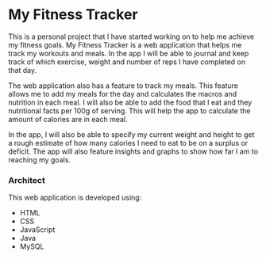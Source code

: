 # My Fitness Tracker

This is a personal project that I have started working on to help me achieve my fitness goals. My Fitness Tracker is a web application that helps me track my workouts and meals. In the app I will be able to journal and keep track of which exercise, weight and number of reps I have completed on that day.

The web application also has a feature to track my meals. This feature allows me to add my meals for the day and calculates the macros and nutrition in each meal. I will also be able to add the food that I eat and they nutritional facts per 100g of serving. This will help the app to calculate the amount of calories are in each meal.

In the app, I will also be able to specify my current weight and height to get a rough estimate of how many calories I need to eat to be on a surplus or deficit. The app will also feature insights and graphs to show how far I am to reaching my goals.

### Architect

This web application is developed using:

- HTML
- CSS
- JavaScript
- Java
- MySQL
